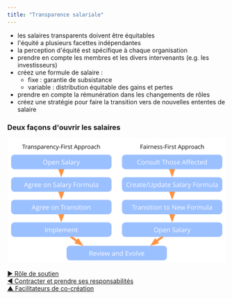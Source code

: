 ```yaml
---
title: "Transparence salariale"
---
```



- les salaires transparents doivent être équitables
- l'équité a plusieurs facettes indépendantes 
- la perception d'équité est spécifique à chaque organisation
- prendre en compte les membres et les divers intervenants (e.g. les investisseurs)
- créez une formule de salaire : 
    - fixe : garantie de subsistance
    - variable : distribution équitable des gains et pertes
- prendre en compte la rémunération dans les changements de rôles
- créez une stratégie pour faire la transition vers de nouvelles ententes de salaire


### Deux façons d'ouvrir les salaires

![inline,fit](img/process/opening-salaries.png)

[&#9654; Rôle de soutien](support-role.html)<br/>[&#9664; Contracter et prendre ses responsabilités](contracting-and-accountability.html)<br/>[&#9650; Facilitateurs de co-création](enablers-of-co-creation.html)

